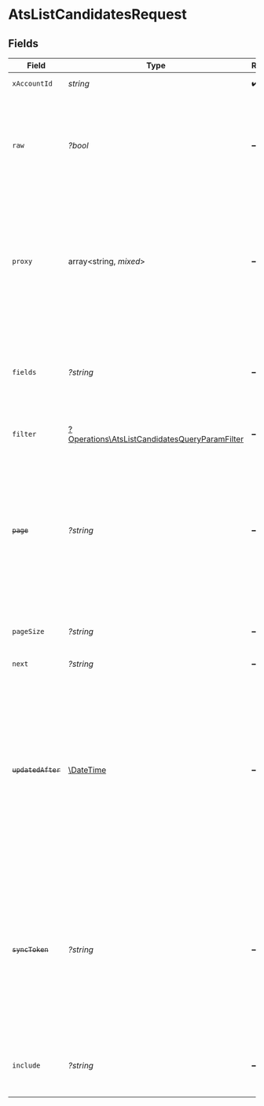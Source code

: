 # AtsListCandidatesRequest


## Fields

| Field                                                                                                                                                                                                                | Type                                                                                                                                                                                                                 | Required                                                                                                                                                                                                             | Description                                                                                                                                                                                                          | Example                                                                                                                                                                                                              |
| -------------------------------------------------------------------------------------------------------------------------------------------------------------------------------------------------------------------- | -------------------------------------------------------------------------------------------------------------------------------------------------------------------------------------------------------------------- | -------------------------------------------------------------------------------------------------------------------------------------------------------------------------------------------------------------------- | -------------------------------------------------------------------------------------------------------------------------------------------------------------------------------------------------------------------- | -------------------------------------------------------------------------------------------------------------------------------------------------------------------------------------------------------------------- |
| `xAccountId`                                                                                                                                                                                                         | *string*                                                                                                                                                                                                             | :heavy_check_mark:                                                                                                                                                                                                   | The account identifier                                                                                                                                                                                               |                                                                                                                                                                                                                      |
| `raw`                                                                                                                                                                                                                | *?bool*                                                                                                                                                                                                              | :heavy_minus_sign:                                                                                                                                                                                                   | Indicates that the raw request result should be returned in addition to the mapped result (default value is false)                                                                                                   |                                                                                                                                                                                                                      |
| `proxy`                                                                                                                                                                                                              | array<string, *mixed*>                                                                                                                                                                                               | :heavy_minus_sign:                                                                                                                                                                                                   | Query parameters that can be used to pass through parameters to the underlying provider request by surrounding them with 'proxy' key                                                                                 |                                                                                                                                                                                                                      |
| `fields`                                                                                                                                                                                                             | *?string*                                                                                                                                                                                                            | :heavy_minus_sign:                                                                                                                                                                                                   | The comma separated list of fields that will be returned in the response (if empty, all fields are returned)                                                                                                         | id,remote_id,name,first_name,last_name,email,emails,social_links,phone,phone_numbers,company,country,title,application_ids,remote_application_ids,hired_at,custom_fields,created_at,updated_at,unified_custom_fields |
| `filter`                                                                                                                                                                                                             | [?Operations\AtsListCandidatesQueryParamFilter](../../Models/Operations/AtsListCandidatesQueryParamFilter.md)                                                                                                        | :heavy_minus_sign:                                                                                                                                                                                                   | ATS Candidate Filter                                                                                                                                                                                                 |                                                                                                                                                                                                                      |
| ~~`page`~~                                                                                                                                                                                                           | *?string*                                                                                                                                                                                                            | :heavy_minus_sign:                                                                                                                                                                                                   | : warning: ** DEPRECATED **: This will be removed in a future release, please migrate away from it as soon as possible.<br/><br/>The page number of the results to fetch                                             |                                                                                                                                                                                                                      |
| `pageSize`                                                                                                                                                                                                           | *?string*                                                                                                                                                                                                            | :heavy_minus_sign:                                                                                                                                                                                                   | The number of results per page (default value is 25)                                                                                                                                                                 |                                                                                                                                                                                                                      |
| `next`                                                                                                                                                                                                               | *?string*                                                                                                                                                                                                            | :heavy_minus_sign:                                                                                                                                                                                                   | The unified cursor                                                                                                                                                                                                   |                                                                                                                                                                                                                      |
| ~~`updatedAfter`~~                                                                                                                                                                                                   | [\DateTime](https://www.php.net/manual/en/class.datetime.php)                                                                                                                                                        | :heavy_minus_sign:                                                                                                                                                                                                   | : warning: ** DEPRECATED **: This will be removed in a future release, please migrate away from it as soon as possible.<br/><br/>Use a string with a date to only select results updated after that given date       | 2020-01-01T00:00:00.000Z                                                                                                                                                                                             |
| ~~`syncToken`~~                                                                                                                                                                                                      | *?string*                                                                                                                                                                                                            | :heavy_minus_sign:                                                                                                                                                                                                   | : warning: ** DEPRECATED **: This will be removed in a future release, please migrate away from it as soon as possible.<br/><br/>The sync token to select the only updated results                                   |                                                                                                                                                                                                                      |
| `include`                                                                                                                                                                                                            | *?string*                                                                                                                                                                                                            | :heavy_minus_sign:                                                                                                                                                                                                   | The comma separated list of fields that will be included in the response                                                                                                                                             | custom_fields                                                                                                                                                                                                        |